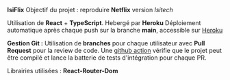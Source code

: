**IsiFlix**
Objectif du projet : reproduire **Netflix** version *Isitech*

Utilisation de **React** + **TypeScript**. Hebergé par **Heroku**
Déploiement automatique après chaque push sur la branche **main**, accessible sur [Heroku](https://isiflix.herokuapp.com/)

**Gestion Git :**
Utilisation de **branches** pour chaque utilisateur avec **Pull Request** pour la review de code. Une [github action](../blob/main/.github/workflows/testing.yml) vérifie que le projet peut être compilé et lance la batterie de tests d'intégration pour chaque PR.

Librairies utilisées :
**React-Router-Dom**